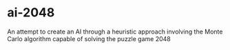 # ai-2048
An attempt to create an AI through a heuristic approach involving the Monte Carlo algorithm capable of solving the puzzle game 2048
